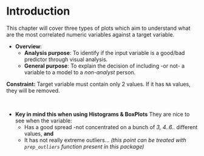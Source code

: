 Introduction
===

This chapter will cover three types of plots which aim to understand what are the most correlated numeric variables against a target variable.


* **Overview**:
    + **Analysis purpose**: To identify if the input variable is a good/bad predictor through visual analysis. 
    + **General purpose**: To explain the decision of including -or not- a variable to a model to a *non-analyst* person. 

**Constraint:** Target variable must contain only 2 values. If it has `NA` values, they will be removed.



<br>

* **Key in mind this when using Histograms & BoxPlots** They are nice to see when the variable:
    + Has a good spread -not concentrated on a bunch of _3, 4..6.._ different values, **and**
    + It has not really extreme outliers... _(this point can be treated with `prep_outliers` function present in this package)_

<br>
<br>

